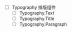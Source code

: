 - [ ] Typography 排版组件
  - [ ] Typography.Text
  - [ ] Typography.Title
  - [ ] Typography.Paragraph
